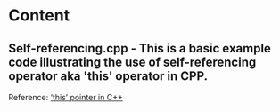 # Content
## Self-referencing.cpp - This is a basic example code illustrating the use of self-referencing operator aka 'this' operator in CPP.

Reference: [‘this’ pointer in C++](https://www.geeksforgeeks.org/this-pointer-in-c/)




